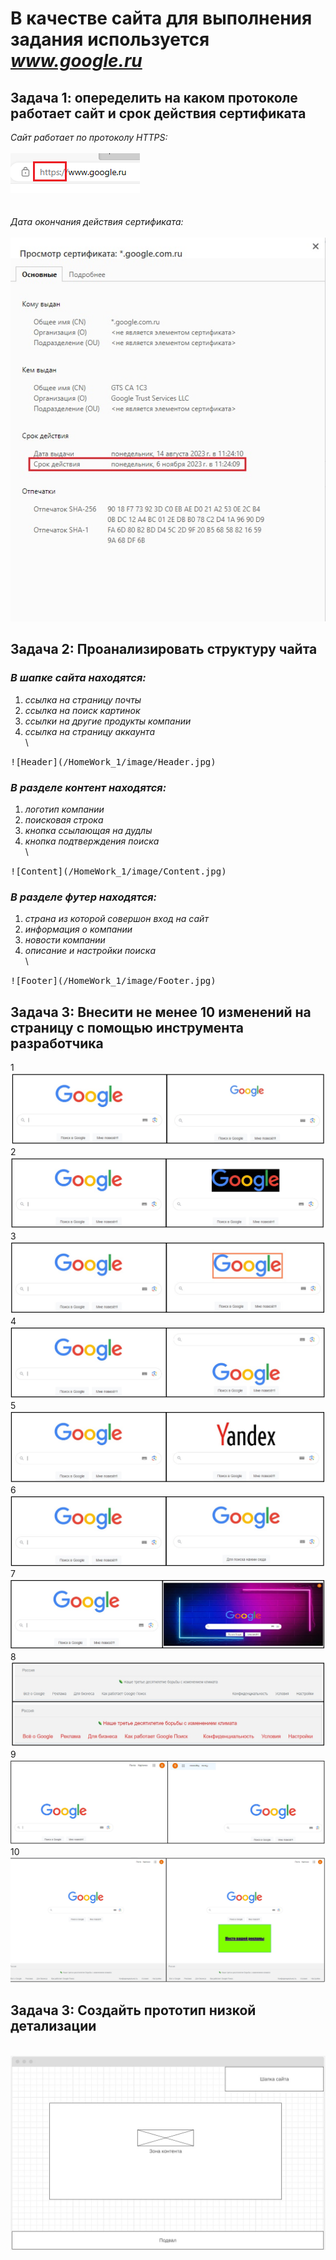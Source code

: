 # В качестве сайта для выполнения задания используется *www.google.ru*

## Задача 1: опеределить на каком протоколе работает сайт и срок действия сертификата

*Сайт работает по протоколу HTTPS:*      
\
<kbd>
    ![Сайт работает по протоколу HTTPS](/HomeWork_1/image/protocol.jpg)
</kbd>
\
\
\
*Дата окончания действия сертификата:* \
\
<kbd>
    ![Окончание действия сертификата сайта](/HomeWork_1/image/certificateDate.jpg)
</kbd>

## Задача 2: Проанализировать структуру чайта

### *В шапке сайта находятся:* 
1. *ссылка на страницу почты*
2. *ссылка на поиск картинок* 
3. *ссылки на другие продукты компании* 
4. *ссылка на страницу аккаунта*\
\
<kbd>
    ![Header](/HomeWork_1/image/Header.jpg)
</kbd>

### *В разделе контент находятся:*
1. *логотип компании*
2. *поисковая строка* 
3. *кнопка ссылающая на дудлы* 
4. *кнопка подтверждения поиска*\
\
<kbd>
    ![Content](/HomeWork_1/image/Content.jpg)
</kbd>

### *В разделе футер находятся:*
1. *страна из которой совершон вход на сайт*
2. *информация о компании* 
3. *новости компании* 
4. *описание и настройки поиска*\
\
<kbd>
    ![Footer](/HomeWork_1/image/Footer.jpg)
</kbd>

## Задача 3: Внесити не менее 10 изменений на страницу с помощью инструмента разработчика

1 \
<kbd>
    ![Изменение 1](/HomeWork_1/image/Change1.jpg)
</kbd>
2 \
<kbd>
    ![Изменение 2](/HomeWork_1/image/Change2.jpg)
</kbd>
3 \
<kbd>
    ![Изменение 3](/HomeWork_1/image/Change3.jpg)
</kbd>
4 \
<kbd>
    ![Изменение 4](/HomeWork_1/image/Change4.jpg)
</kbd>
5 \
<kbd>
    ![Изменение 5](/HomeWork_1/image/Change5.jpg)
</kbd>
6 \
<kbd>
    ![Изменение 6](/HomeWork_1/image/Change6.jpg)
</kbd>
7 \
<kbd>
    ![Изменение 7](/HomeWork_1/image/Change7.jpg)
</kbd>
8 \
<kbd>
    ![Изменение 8](/HomeWork_1/image/Change8.jpg)
</kbd>
9 \
<kbd>
    ![Изменение 9](/HomeWork_1/image/Change9.jpg)
</kbd>
10 \
<kbd>
    ![Изменение 10](/HomeWork_1/image/Change10.jpg)
</kbd>

## Задача 3: Создайть прототип низкой детализации
\
<kbd>
    ![Прототип сайта](/HomeWork_1/image/Wireframe.jpg)
</kbd>